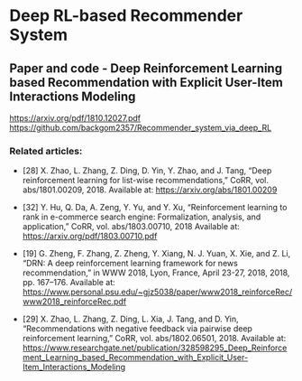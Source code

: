 # Deep RL-based Recommender System

## Paper and code - Deep Reinforcement Learning based Recommendation with Explicit User-Item Interactions Modeling
https://arxiv.org/pdf/1810.12027.pdf
https://github.com/backgom2357/Recommender_system_via_deep_RL

### Related articles: 

* [28] X. Zhao, L. Zhang, Z. Ding, D. Yin, Y. Zhao, and J. Tang, “Deep reinforcement learning for list-wise recommendations,” CoRR, vol. abs/1801.00209, 2018. Available at: https://arxiv.org/abs/1801.00209

* [32] Y. Hu, Q. Da, A. Zeng, Y. Yu, and Y. Xu, “Reinforcement learning to rank in e-commerce search engine: Formalization, analysis, and application,” CoRR, vol. abs/1803.00710, 2018
Available at: https://arxiv.org/pdf/1803.00710.pdf

* [19] G. Zheng, F. Zhang, Z. Zheng, Y. Xiang, N. J. Yuan, X. Xie, and Z. Li, “DRN: A deep reinforcement learning framework for news recommendation,” in WWW 2018, Lyon, France, April 23-27, 2018, 2018, pp. 167–176.
Available at: https://www.personal.psu.edu/~gjz5038/paper/www2018_reinforceRec/www2018_reinforceRec.pdf

* [29] X. Zhao, L. Zhang, Z. Ding, L. Xia, J. Tang, and D. Yin, “Recommendations with negative feedback via pairwise deep reinforcement learning,” CoRR, vol. abs/1802.06501, 2018.
Available at: https://www.researchgate.net/publication/328598295_Deep_Reinforcement_Learning_based_Recommendation_with_Explicit_User-Item_Interactions_Modeling
